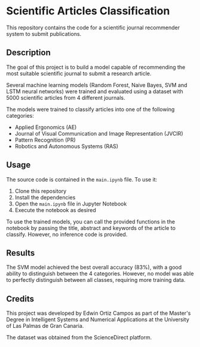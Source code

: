 # Scientific Articles Classification
This repository contains the code for a scientific journal recommender system to submit publications.

## Description

The goal of this project is to build a model capable of recommending the most suitable scientific journal to submit a research article.

Several machine learning models (Random Forest, Naive Bayes, SVM and LSTM neural networks) were trained and evaluated using a dataset with 5000 scientific articles from 4 different journals. 

The models were trained to classify articles into one of the following categories:

- Applied Ergonomics (AE)
- Journal of Visual Communication and Image Representation (JVCIR)  
- Pattern Recognition (PR)
- Robotics and Autonomous Systems (RAS)

## Usage 

The source code is contained in the `main.ipynb` file. To use it:

1. Clone this repository
2. Install the dependencies
3. Open the `main.ipynb` file in Jupyter Notebook
4. Execute the notebook as desired

To use the trained models, you can call the provided functions in the notebook by passing the title, abstract and keywords of the article to classify. However, no inference code is provided.

## Results

The SVM model achieved the best overall accuracy (83%), with a good ability to distinguish between the 4 categories. However, no model was able to perfectly distinguish between all classes, requiring more training data.

## Credits

This project was developed by Edwin Ortiz Campos as part of the Master's Degree in Intelligent Systems and Numerical Applications at the University of Las Palmas de Gran Canaria.

The dataset was obtained from the ScienceDirect platform.